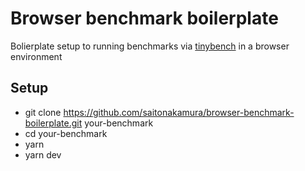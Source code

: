 # Browser benchmark boilerplate

Bolierplate setup to running benchmarks via [tinybench](https://github.com/tinylibs/tinybench) in a browser environment

## Setup

* git clone https://github.com/saitonakamura/browser-benchmark-boilerplate.git your-benchmark
* cd your-benchmark
* yarn
* yarn dev
